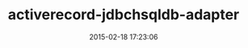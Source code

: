 ---
layout: post
title:  "activerecord-jdbchsqldb-adapter"
repo:   "jruby/activerecord-jdbc-adapter"
date:   2015-02-18 17:23:06
gemurl: https://github.com/jruby/activerecord-jdbc-adapter
---